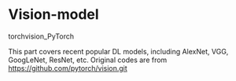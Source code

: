 # Vision-model
torchvision_PyTorch

This part covers recent popular DL models, including AlexNet, VGG, GoogLeNet, ResNet, etc.
Original codes are from https://github.com/pytorch/vision.git
